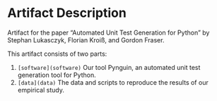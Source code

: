 # Artifact Description

Artifact for the paper “Automated Unit Test Generation for Python” by Stephan
Lukasczyk, Florian Kroiß, and Gordon Fraser.

This artifact consists of two parts:

1. `[software](software)` Our tool Pynguin, an automated unit test generation
   tool for Python.
2. `[data](data)` The data and scripts to reproduce the results of our empirical
   study.
